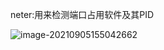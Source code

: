 neter:用来检测端口占用软件及其PID

![image-20210905155042662](C:\Users\11950\AppData\Roaming\Typora\typora-user-images\image-20210905155042662.png)

